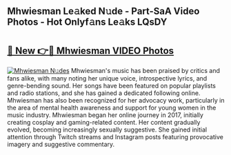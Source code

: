 ## Mhwiesman Le𝚊ked N𝚞de - Part-SaA Video Photos - Hot Onlyf𝚊ns Le𝚊ks LQsDY

# <h2><a href="http://ab22949.deff.icu/?id=Mhwiesman">🔗 New 👉🔴 Mhwiesman VIDEO Photos</a></h2>

[![Mhwiesman N𝚞des](https://i.imgur.com/rIISA9y.gif)](http://ab22949.deff.icu/?id=Mhwiesman)
Mhwiesman's music has been praised by critics and fans alike, with many noting her unique voice, introspective lyrics, and genre-bending sound. Her songs have been featured on popular playlists and radio stations, and she has gained a dedicated following online. Mhwiesman has also been recognized for her advocacy work, particularly in the area of mental health awareness and support for young women in the music industry. Mhwiesman began her online journey in 2017, initially creating cosplay and gaming-related content. Her content gradually evolved, becoming increasingly sexually suggestive. She gained initial attention through Twitch streams and Instagram posts featuring provocative imagery and suggestive commentary.
